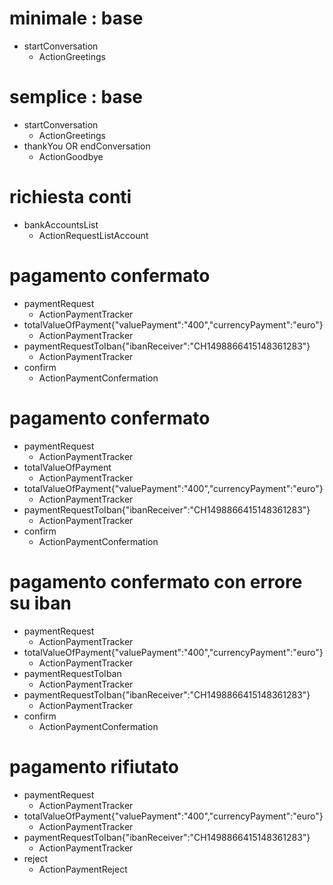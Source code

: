 # minimale : base
* startConversation
  - ActionGreetings

# semplice : base
* startConversation
  - ActionGreetings
* thankYou OR endConversation
  - ActionGoodbye

# richiesta conti
* bankAccountsList
  - ActionRequestListAccount
  
# pagamento confermato
* paymentRequest
  - ActionPaymentTracker
* totalValueOfPayment{"valuePayment":"400","currencyPayment":"euro"}
  - ActionPaymentTracker
* paymentRequestToIban{"ibanReceiver":"CH1498866415148361283"}
  - ActionPaymentTracker
* confirm
  - ActionPaymentConfermation

# pagamento confermato
* paymentRequest
  - ActionPaymentTracker
* totalValueOfPayment
  - ActionPaymentTracker
* totalValueOfPayment{"valuePayment":"400","currencyPayment":"euro"}
  - ActionPaymentTracker
* paymentRequestToIban{"ibanReceiver":"CH1498866415148361283"}
  - ActionPaymentTracker
* confirm
  - ActionPaymentConfermation

# pagamento confermato con errore su iban
* paymentRequest
  - ActionPaymentTracker
* totalValueOfPayment{"valuePayment":"400","currencyPayment":"euro"}
  - ActionPaymentTracker
* paymentRequestToIban
  - ActionPaymentTracker
* paymentRequestToIban{"ibanReceiver":"CH1498866415148361283"}
  - ActionPaymentTracker
* confirm
  - ActionPaymentConfermation

# pagamento rifiutato
* paymentRequest
  - ActionPaymentTracker
* totalValueOfPayment{"valuePayment":"400","currencyPayment":"euro"}
  - ActionPaymentTracker
* paymentRequestToIban{"ibanReceiver":"CH1498866415148361283"}
  - ActionPaymentTracker
* reject
  - ActionPaymentReject
